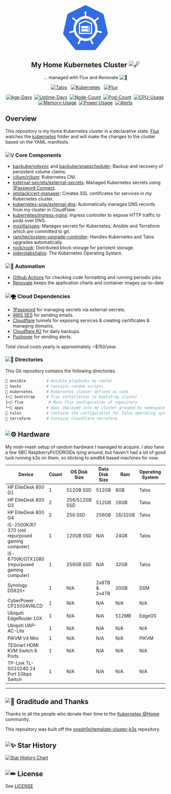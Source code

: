 <div align="center">

<img width="144px" height="144px" src="https://raw.githubusercontent.com/mchestr/home-cluster/main/docs/src/assets/logo.png"/>

## My Home Kubernetes Cluster <img src="https://fonts.gstatic.com/s/e/notoemoji/latest/2604_fe0f/512.gif" alt="☄" width="32" height="32">

... managed with Flux and Renovate <img src="https://fonts.gstatic.com/s/e/notoemoji/latest/1f916/512.gif" alt="🤖" width="16" height="16">

</div>

<div align="center">

<div>

[![Talos](https://img.shields.io/endpoint?url=https%3A%2F%2Fkromgo.chestr.dev%2Ftalos_version&style=for-the-badge&logo=talos&logoColor=white&color=blue)](https://talos.dev  "Talos OS")&nbsp;&nbsp;
[![Kubernetes](https://img.shields.io/endpoint?url=https%3A%2F%2Fkromgo.chestr.dev%2Fkubernetes_version&style=for-the-badge&logo=kubernetes&logoColor=white&color=blue&label=k8s)](https://kubernetes.io)&nbsp;&nbsp;
[![Flux](https://img.shields.io/endpoint?url=https%3A%2F%2Fkromgo.chestr.dev%2Fflux_version&style=for-the-badge&logo=flux&logoColor=white&color=blue&label=Flux)](https://fluxcd.io)&nbsp;&nbsp;

</div>

<div align="center">

[![Age-Days](https://img.shields.io/endpoint?url=https%3A%2F%2Fkromgo.chestr.dev%2Fquery%3Fformat%3Dendpoint%26metric%3Dcluster_age_days&style=flat-square&label=Age)](https://github.com/kashalls/kromgo/)&nbsp;
[![Uptime-Days](https://img.shields.io/endpoint?url=https%3A%2F%2Fkromgo.chestr.dev%2Fquery%3Fformat%3Dendpoint%26metric%3Dcluster_uptime_days&style=flat-square&label=Uptime)](https://github.com/kashalls/kromgo/)&nbsp;
[![Node-Count](https://img.shields.io/endpoint?url=https%3A%2F%2Fkromgo.chestr.dev%2Fquery%3Fformat%3Dendpoint%26metric%3Dcluster_node_count&style=flat-square&label=Nodes)](https://github.com/kashalls/kromgo/)&nbsp;
[![Pod-Count](https://img.shields.io/endpoint?url=https%3A%2F%2Fkromgo.chestr.dev%2Fquery%3Fformat%3Dendpoint%26metric%3Dcluster_pod_count&style=flat-square&label=Pods)](https://github.com/kashalls/kromgo/)&nbsp;
[![CPU-Usage](https://img.shields.io/endpoint?url=https%3A%2F%2Fkromgo.chestr.dev%2Fquery%3Fformat%3Dendpoint%26metric%3Dcluster_cpu_usage&style=flat-square&label=CPU)](https://github.com/kashalls/kromgo/)&nbsp;
[![Memory-Usage](https://img.shields.io/endpoint?url=https%3A%2F%2Fkromgo.chestr.dev%2Fquery%3Fformat%3Dendpoint%26metric%3Dcluster_memory_usage&style=flat-square&label=Memory)](https://github.com/kashalls/kromgo/)&nbsp;
[![Power-Usage](https://img.shields.io/endpoint?url=https%3A%2F%2Fkromgo.chestr.dev%2Fquery%3Fformat%3Dendpoint%26metric%3Dcluster_power_usage&style=flat-square&label=Power)](https://github.com/kashalls/kromgo/)&nbsp;
[![Alerts](https://img.shields.io/endpoint?url=https%3A%2F%2Fkromgo.chestr.dev%2Fcluster_alert_count&style=flat-square&label=Alerts)](https://github.com/kashalls/kromgo)

</div>

</div>

## Overview

This repository is my home Kubernetes cluster in a declarative state. [Flux](https://github.com/fluxcd/flux2) watches the [kubernetes](./kubernetes/) folder and will make the changes to the cluster based on the YAML manifests.

### <img src="https://fonts.gstatic.com/s/e/notoemoji/latest/1f4a1/512.gif" alt="💡" width="16" height="16"> Core Components

- [backube/volsync](https://github.com/backube/volsync) and [backube/snapscheduler](https://github.com/backube/snapscheduler): Backup and recovery of persistent volume claims.
- [cilium/cilium](https://github.com/cilium/cilium): Kubernetes CNI.
- [external-secrets/external-secrets](https://github.com/external-secrets/external-secrets): Managed Kubernetes secrets using [1Password Connect](https://github.com/1Password/connect).
- [jetstack/cert-manager](https://cert-manager.io/docs/): Creates SSL certificates for services in my Kubernetes cluster.
- [kubernetes-sigs/external-dns](https://github.com/kubernetes-sigs/external-dns): Automatically manages DNS records from my cluster in CloudFlare.
- [kubernetes/ingress-nginx](https://github.com/kubernetes/ingress-nginx/): Ingress controller to expose HTTP traffic to pods over DNS.
- [mozilla/sops](https://toolkit.fluxcd.io/guides/mozilla-sops/): Manages secrets for Kubernetes, Ansible and Terraform which are committed to git.
- [rancher/system-upgrade-controller](https://github.com/rancher/system-upgrade-controller): Handles Kubernetes and Talos upgrades automatically.
- [rook/rook](https://github.com/rook/rook): Distributed block storage for peristent storage.
- [siderolabs/talos](https://www.talos.dev/): The Kubernetes Operating System.

### <img src="https://fonts.gstatic.com/s/e/notoemoji/latest/1f916/512.gif" alt="🤖" width="16" height="16"> Automation

- [Github Actions](https://docs.github.com/en/actions) for checking code formatting and running periodic jobs
- [Renovate](https://github.com/renovatebot/renovate) keeps the application charts and container images up-to-date

### <img src="https://fonts.gstatic.com/s/e/notoemoji/latest/1f32a_fe0f/512.gif" alt="🌪" width="16" height="16"> Cloud Dependencies

- [1Password](https://1password.com) for managing secrets via external-secrets.
- [AWS SES](https://aws.amazon.com/ses/) for sending emails.
- [Cloudflare](https://cloudflare.com) tunnels for exposing services & creating certificates & managing domains.
- [Cloudflare R2](https://www.cloudflare.com/developer-platform/r2/) for daily backups.
- [Pushover](https://pushover.net/) for sending alerts.

Total cloud costs yearly is approximately ~$150/year.

### <img src="https://fonts.gstatic.com/s/e/notoemoji/latest/1f35d/512.gif" alt="🍝" width="16" height="16"> Directories

This Git repository contains the following directories.

```sh
📁 ansible         # Ansible playbooks my router
📁 hacks           # Contains random scripts
📁 kubernetes      # Kubernetes cluster defined as code
├─📁 bootstrap     # Flux installation to bootstrap cluster
├─📁 flux           # Main Flux configuration of repository
└─📁 apps          # Apps deployed into my cluster grouped by namespace
📁 talos           # Contains the configuration for Talos operating system
📁 terraform       # Contains Cloudflare terraform
```

## <img src="https://fonts.gstatic.com/s/e/notoemoji/latest/2699_fe0f/512.gif" alt="⚙" width="16" height="16"> Hardware

My mish-mash setup of random hardware I managed to acquire. I also have a few SBC RaspberryPi/ODROIDs lying around, but haven't had a lot of good luck running k3s on them, so sticking to amd64 based machines for now.

| Device                                                | Count | OS Disk Size  | Data Disk Size       | Ram     | Operating System | Purpose           |
|-------------------------------------------------------|-------|---------------|----------------------|---------|------------------|-------------------|
| HP EliteDesk 800 G1                                   | 1     | 512GB SSD     | 512GB                | 8GB     | Talos            | control-plane     |
| HP EliteDesk 800 G3                                   | 2     | 256/512GB SSD | 512GB                | 16GB    | Talos            | control-plane     |
| HP EliteDesk 800 G4                                   | 2     | 256 SSD       | 256GB                | 16/32GB | Talos            | worker            |
| i5-2500K/R7 370 (old repurposed gaming computer)      | 1     | 120GB SSD     | N/A                  | 24GB    | Talos            | worker            |
| i5-6700K/GTX1080 (repurposed gaming computer)         | 1     | 256GB SSD     | N/A                  | 32GB    | Talos            | worker            |
| Synology DS920+                                       | 1     | N/A           | 2x8TB & 2x4TB        | 20GB    | DSM              | NAS               |
| CyberPower CP1500AVRLCD                               | 1     | N/A           | N/A                  | N/A     | N/A              | UPS               |
| Ubiquiti EdgeRouter 10X                               | 1     | N/A           | N/A                  | 512MB   | EdgeOS           | Router            |
| Ubiquiti UAP-AC-Lite                                  | 1     | N/A           | N/A                  | N/A     | N/A              | WiFi AP           |
| PiKVM V4 Mini                                         | 1     | N/A           | N/A                  | N/A     | PiKVM            | KVM               |
| TESmart HDMI KVM Switch 8 Ports                       | 1     | N/A           | N/A                  | N/A     | N/A              | KVM Switch        |
| TP-Link TL-SG1024D 24 Port 1Gbps Switch               | 1     | N/A           | N/A                  | N/A     | N/A              | Network Switch    |

---

## <img src="https://fonts.gstatic.com/s/e/notoemoji/latest/1f64f/512.gif" alt="🙏" width="16" height="16"> Graditude and Thanks

Thanks to all the people who donate their time to the [Kubernetes @Home](https://github.com/k8s-at-home/) community.

This repository was built off the [onedr0p/template-cluster-k3s](https://github.com/onedr0p/flux-cluster-template) repository.

## <img src="https://fonts.gstatic.com/s/e/notoemoji/latest/2728/512.gif" alt="✨" width="16" height="16"> Star History

[![Star History Chart](https://api.star-history.com/svg?repos=mchestr/home-cluster&type=Date)](https://star-history.com/#mchestr/home-cluster&Date)

## <img src="https://fonts.gstatic.com/s/e/notoemoji/latest/270f_fe0f/512.gif" alt="✏" width="16" height="16"> License

See [LICENSE](./LICENSE)

